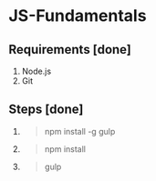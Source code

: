 # JS-Fundamentals

## Requirements [done]
1. Node.js
2. Git

## Steps [done]
1. > npm install -g gulp

2. > npm install

3. > gulp